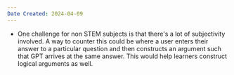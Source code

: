 ```yaml
---
Date Created: 2024-04-09
---
```

- One challenge for non STEM subjects is that there's a lot of subjectivity involved. A way to counter this could be where a user enters their answer to a particular question and then constructs an argument such that GPT arrives at the same answer. This would help learners construct logical arguments as well. 
